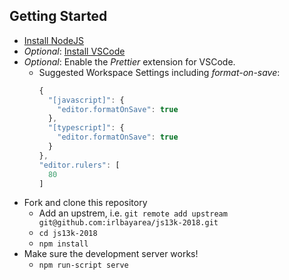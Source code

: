 ## Getting Started

- [Install NodeJS](https://nodejs.org/en/download/)
- _Optional_: [Install VSCode](https://code.visualstudio.com/)
- _Optional_: Enable the _Prettier_ extension for VSCode.
  - Suggested Workspace Settings including _format-on-save_:
    ```js
    {
      "[javascript]": {
        "editor.formatOnSave": true
      },
      "[typescript]": {
        "editor.formatOnSave": true
      }
    },
    "editor.rulers": [
      80
    ]
    ```
- Fork and clone this repository
  - Add an upstrem, i.e. `git remote add upstream git@github.com:irlbayarea/js13k-2018.git`
  - `cd js13k-2018`
  - `npm install`
- Make sure the development server works!
  - `npm run-script serve`
